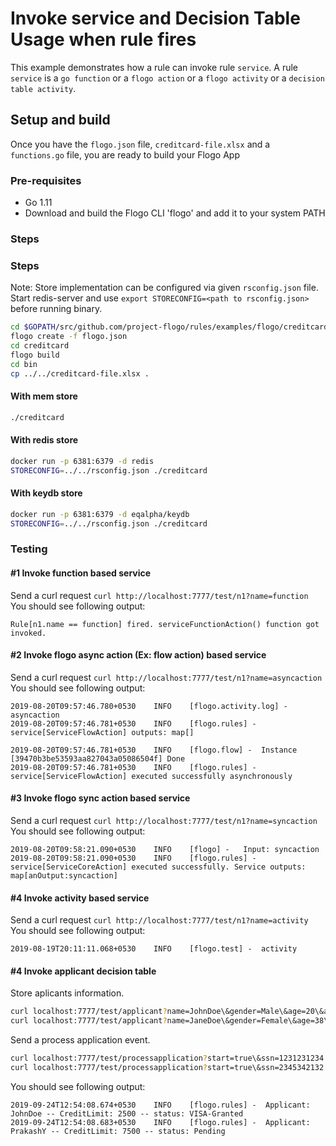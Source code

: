 # Invoke service and Decision Table Usage when rule fires

This example demonstrates how a rule can invoke rule `service`. A rule `service` is a `go function` or a `flogo action` or a `flogo activity` or a `decision table activity`.

## Setup and build
Once you have the `flogo.json` file, `creditcard-file.xlsx` and a `functions.go` file, you are ready to build your Flogo App

### Pre-requisites
* Go 1.11
* Download and build the Flogo CLI 'flogo' and add it to your system PATH

### Steps

### Steps

Note: Store implementation can be configured via given `rsconfig.json` file. Start redis-server and use `export STORECONFIG=<path to rsconfig.json>` before running binary.<br>

```sh
cd $GOPATH/src/github.com/project-flogo/rules/examples/flogo/creditcard
flogo create -f flogo.json
cd creditcard
flogo build
cd bin
cp ../../creditcard-file.xlsx .
```

#### With mem store

```sh
./creditcard
```

#### With redis store

```sh
docker run -p 6381:6379 -d redis
STORECONFIG=../../rsconfig.json ./creditcard
```

#### With keydb store

```sh
docker run -p 6381:6379 -d eqalpha/keydb
STORECONFIG=../../rsconfig.json ./creditcard
```

### Testing

#### #1 Invoke function based service

Send a curl request
`curl http://localhost:7777/test/n1?name=function`
You should see following output:
```
Rule[n1.name == function] fired. serviceFunctionAction() function got invoked.
```

#### #2 Invoke flogo async action (Ex: flow action) based service

Send a curl request
`curl http://localhost:7777/test/n1?name=asyncaction`
You should see following output:
```
2019-08-20T09:57:46.780+0530	INFO	[flogo.activity.log] -	asyncaction
2019-08-20T09:57:46.781+0530	INFO	[flogo.rules] -	service[ServiceFlowAction] outputs: map[] 

2019-08-20T09:57:46.781+0530	INFO	[flogo.flow] -	Instance [39470b3be53593aa827043a05086504f] Done
2019-08-20T09:57:46.781+0530	INFO	[flogo.rules] -	service[ServiceFlowAction] executed successfully asynchronously
```

#### #3 Invoke flogo sync action based service
Send a curl request
`curl http://localhost:7777/test/n1?name=syncaction`
You should see following output:
```
2019-08-20T09:58:21.090+0530	INFO	[flogo] -	Input: syncaction
2019-08-20T09:58:21.090+0530	INFO	[flogo.rules] -	service[ServiceCoreAction] executed successfully. Service outputs: map[anOutput:syncaction] 
```

#### #4 Invoke activity based service
Send a curl request
`curl http://localhost:7777/test/n1?name=activity`
You should see following output:
```
2019-08-19T20:11:11.068+0530	INFO	[flogo.test] -	activity
```

#### #4 Invoke applicant decision table

Store aplicants information.
```sh
curl localhost:7777/test/applicant?name=JohnDoe\&gender=Male\&age=20\&address=BoltonUK\&hasDL=false\&ssn=1231231234\&income=45000\&maritalStatus=single\&creditScore=500
curl localhost:7777/test/applicant?name=JaneDoe\&gender=Female\&age=38\&address=BoltonUK\&hasDL=false\&ssn=2424354532\&income=32000\&maritalStatus=single\&creditScore=650
```

Send a process application event.
```sh
curl localhost:7777/test/processapplication?start=true\&ssn=1231231234
curl localhost:7777/test/processapplication?start=true\&ssn=2345342132
```
You should see following output:
```
2019-09-24T12:54:08.674+0530    INFO    [flogo.rules] -  Applicant: JohnDoe -- CreditLimit: 2500 -- status: VISA-Granted
2019-09-24T12:54:08.683+0530    INFO    [flogo.rules] -  Applicant: PrakashY -- CreditLimit: 7500 -- status: Pending
```
